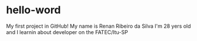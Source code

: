# hello-word
My first project in GitHub!
My name is Renan Ribeiro da Silva
I'm 28 yers old 
and I learnin about developer on the FATEC/Itu-SP
